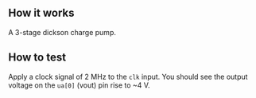 <!---

This file is used to generate your project datasheet. Please fill in the information below and delete any unused
sections.

You can also include images in this folder and reference them in the markdown. Each image must be less than
512 kb in size, and the combined size of all images must be less than 1 MB.
-->

## How it works

A 3-stage dickson charge pump.

## How to test

Apply a clock signal of 2 MHz to the `clk` input. You should see the output voltage on the `ua[0]` (vout) pin rise to ~4 V.
